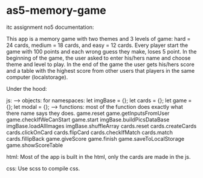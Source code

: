 # as5-memory-game
itc assignment no5 documentation:

This app is a memory game with two themes and 3 levels of game: hard = 24 cards, medium = 18 cards, and easy = 12 cards.
Every player start the game with 100 points and each wrong guess they make, loses 5 point.
In the beginning of the game, the user asked to enter his/hers name and choose theme and level to play.
In the end of the game the user gets his/hers score and a table with the highest score from other users that players in the same computer (localstorage).

Under the hood:

js:
--> objects: for namespaces:
    let imgBase = {};
    let cards = {};
    let game = {};
    let modal = {};
--> functions: most of the function does exactly what there name says they does.
    game.reset
    game.getInputsFromUser
    game.checkIfWeCanStart
    game.start
    imgBase.buildPicsDataBase
    imgBase.loadAllImages
    imgBase.shuffleArray
    cards.reset
    cards.createCards
    cards.clickOnCard
    cards.flipCard
    cards.checkIfMatch
    cards.match
    cards.fillipBack
    game.giveScore
    game.finish
    game.saveToLocalStorage
    game.showScoreTable

html: 
    Most of the app is built in the html, only the cards are made in the js.
    
css:
    Use scss to compile css.
